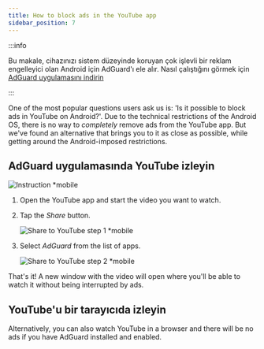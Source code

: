 ```yaml
---
title: How to block ads in the YouTube app
sidebar_position: 7
---
```


:::info

Bu makale, cihazınızı sistem düzeyinde koruyan çok işlevli bir reklam engelleyici olan Android için AdGuard'ı ele alır. Nasıl çalıştığını görmek için [AdGuard uygulamasını indirin](https://adguard.com/download.html?auto=true)

:::

One of the most popular questions users ask us is: 'Is it possible to block ads in YouTube on Android?'. Due to the technical restrictions of the Android OS, there is no way to *completely* remove ads from the YouTube app. But we've found an alternative that brings you to it as close as possible, while getting around the Android-imposed restrictions.

## AdGuard uygulamasında YouTube izleyin

![Instruction *mobile](https://cdn.adtidy.org/public/Adguard/Blog/Android/3-6/share.gif)

1. Open the YouTube app and start the video you want to watch.

1. Tap the *Share* button.

    ![Share to YouTube step 1 *mobile](https://cdn.adtidy.org/content/kb/ad_blocker/android/youtube/android-youtube-share-step1.png)

1. Select *AdGuard* from the list of apps.

    ![Share to YouTube step 2 *mobile](https://cdn.adtidy.org/content/kb/ad_blocker/android/youtube/android-youtube-share-step2.png)

That's it! A new window with the video will open where you'll be able to watch it without being interrupted by ads.

## YouTube'u bir tarayıcıda izleyin

Alternatively, you can also watch YouTube in a browser and there will be no ads if you have AdGuard installed and enabled.
